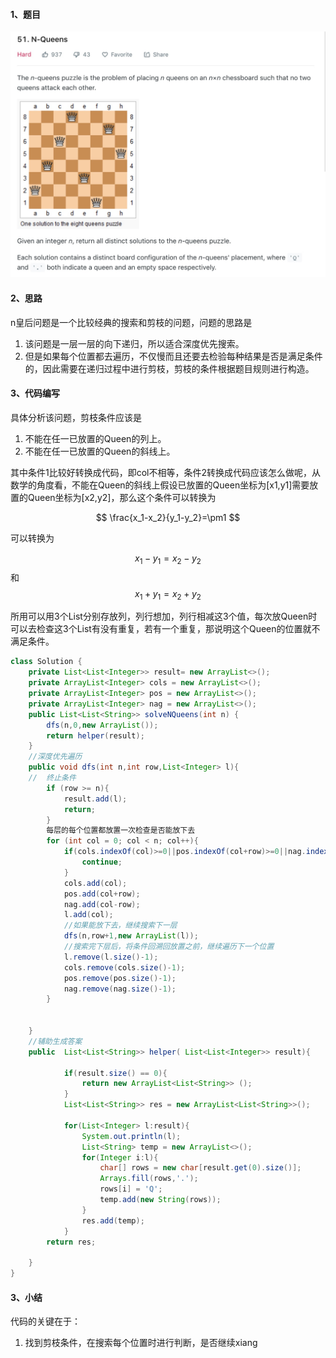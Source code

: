 #### 1、题目
![n皇后问题](./files/n皇后问题.jpg)
#### 2、思路

n皇后问题是一个比较经典的搜索和剪枝的问题，问题的思路是

1. 该问题是一层一层的向下递归，所以适合深度优先搜索。
2. 但是如果每个位置都去遍历，不仅慢而且还要去检验每种结果是否是满足条件的，因此需要在递归过程中进行剪枝，剪枝的条件根据题目规则进行构造。

#### 3、代码编写
具体分析该问题，剪枝条件应该是

1. 不能在任一已放置的Queen的列上。
2. 不能在任一已放置的Queen的斜线上。

其中条件1比较好转换成代码，即col不相等，条件2转换成代码应该怎么做呢，从数学的角度看，不能在Queen的斜线上假设已放置的Queen坐标为[x1,y1]需要放置的Queen坐标为[x2,y2]，那么这个条件可以转换为


$$ \frac{x_1-x_2}{y_1-y_2}=\pm1 $$

可以转换为

$$x_1-y_1 = x_2-y_2$$ 和$$x_1+y_1 = x_2+y_2$$

所用可以用3个List分别存放列，列行想加，列行相减这3个值，每次放Queen时可以去检查这3个List有没有重复，若有一个重复，那说明这个Queen的位置就不满足条件。

``` java
class Solution {
    private List<List<Integer>> result= new ArrayList<>();
    private ArrayList<Integer> cols = new ArrayList<>();
    private ArrayList<Integer> pos = new ArrayList<>();
    private ArrayList<Integer> nag = new ArrayList<>();
    public List<List<String>> solveNQueens(int n) {
        dfs(n,0,new ArrayList());
        return helper(result);
    }
    //深度优先遍历
    public void dfs(int n,int row,List<Integer> l){
    //	终止条件
        if (row >= n){
            result.add(l);
            return;
        }
        每层的每个位置都放置一次检查是否能放下去
        for (int col = 0; col < n; col++){
            if(cols.indexOf(col)>=0||pos.indexOf(col+row)>=0||nag.indexOf(col-row)>=0){
                continue;
            }
            cols.add(col);
            pos.add(col+row);
            nag.add(col-row);
            l.add(col);
            //如果能放下去，继续搜索下一层
            dfs(n,row+1,new ArrayList(l));
            //搜索完下层后，将条件回溯回放置之前，继续遍历下一个位置
            l.remove(l.size()-1);
            cols.remove(cols.size()-1);
            pos.remove(pos.size()-1);
            nag.remove(nag.size()-1);
        }
        
        
    }
    //辅助生成答案
    public  List<List<String>> helper( List<List<Integer>> result){

            if(result.size() == 0){
                return new ArrayList<List<String>> ();
            }
            List<List<String>> res = new ArrayList<List<String>>();
           
            for(List<Integer> l:result){
                System.out.println(l);
                List<String> temp = new ArrayList<>();
                for(Integer i:l){
                    char[] rows = new char[result.get(0).size()];
                    Arrays.fill(rows,'.');
                    rows[i] = 'Q';
                    temp.add(new String(rows));
                }
                res.add(temp);
            }
        return res;
            
    }
}
```
#### 3、小结
代码的关键在于：

1. 找到剪枝条件，在搜索每个位置时进行判断，是否继续xiang